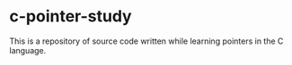 # c-pointer-study
This is a repository of source code written while learning pointers in the C language.
